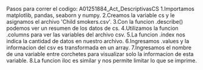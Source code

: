 Pasos para correr el codigo: A01251884_Act_DescriptivasCS
1.Importamos matplotlib, pandas, seaborn y numpy.
2.Creamos la variable cs y le asignamos el archivo 'Child smokers.csv'.
3.Con la funcion .describe() podemos ver un resumen de los datos de cs.
4.Utilizamos la funcion .columns para ver las variables del archivo csv.
5.La funcion .index nos indica la cantidad de datos en nuestro archivo.
6.Ingresamos .values y la informacion del csv es transformada en un array.
7.Ingresamos el nombre de una variable entre corchetes para visualizar solo la informacion de esta variable.
8.La funcion iloc es similar y nos permite limitar lo que se imprime.

